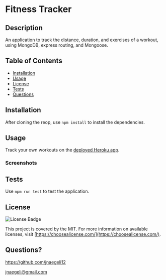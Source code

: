 # Fitness Tracker 
## Description
An application to track the distance, duration, and exercises of a workout, using MongoDB, express routing, and Mongoose.
## Table of Contents
* [Installation](#installation)
* [Usage](#usage)
* [License](#license)
* [Tests](#tests)
* [Questions](#questions)
## Installation
After cloning the reop, use `npm install` to install the dependencies.
## Usage
Track your own workouts on the [deployed Heroku app](https://fitness-tracker-naegeli17.herokuapp.com/).
### Screenshots

## Tests
Use `npm run test` to test the application.
## License
![License Badge](https://img.shields.io/badge/license-MIT-blue)

This project is covered by the MIT. For more information on available licenses, visit [https://choosealicense.com/](https://choosealicense.com/).
## Questions?
https://github.com/jnaegeli12

jnaegeli@gmail.com
